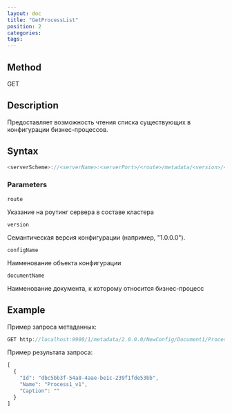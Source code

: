 ```yaml
---
layout: doc
title: "GetProcessList"
position: 2
categories: 
tags:
---
```


## Method 

GET

## Description
Предоставляет возможность чтения списка существующих в конфигурации бизнес-процессов.

## Syntax
```js
<serverScheme>://<serverName>:<serverPort>/<route>/metadata/<version>/<configName>/<documentName>/Process/List
```

### Parameters

`route` 

Указание на роутинг сервера в составе кластера

`version`

Семантическая версия конфигурации (например, "1.0.0.0").

`configName`

Наименование объекта конфигурации

`documentName`

Наименование документа, к которому относится бизнес-процесс


## Example


Пример запроса метаданных:

```js
GET http://localhost:9900/1/metadata/2.0.0.0/NewConfig/Document1/Process/List
```

Пример результата запроса:

```js
[
  {
    "Id": "dbc5bb3f-54a8-4aae-be1c-239f1fde53bb",
    "Name": "Process1_v1",
    "Caption": ""
  }
]
```
